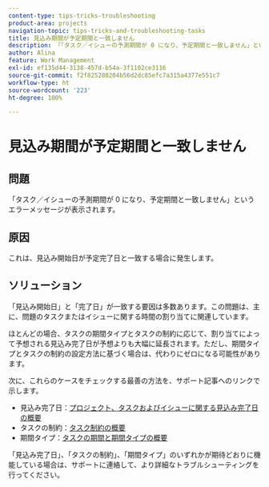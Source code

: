 ```yaml
---
content-type: tips-tricks-troubleshooting
product-area: projects
navigation-topic: tips-tricks-and-troubleshooting-tasks
title: 見込み期間が予定期間と一致しません
description: 「「タスク／イシューの予測期間が 0 になり、予定期間と一致しません」というエラーメッセージが表示されます。」
author: Alina
feature: Work Management
exl-id: ef135d44-3138-457d-b54a-3f1102ce3116
source-git-commit: f2f825280204b56d2dc85efc7a315a4377e551c7
workflow-type: ht
source-wordcount: '223'
ht-degree: 100%

---
```


# 見込み期間が予定期間と一致しません

## 問題

「タスク／イシューの予測期間が 0 になり、予定期間と一致しません」というエラーメッセージが表示されます。

## 原因

これは、見込み開始日が予定完了日と一致する場合に発生します。

## ソリューション

「見込み開始日」と「完了日」が一致する要因は多数あります。この問題は、主に、問題のタスクまたはイシューに関する時間の割り当てに関連しています。

ほとんどの場合、タスクの期間タイプとタスクの制約に応じて、割り当てによって予想される見込み完了日が予想よりも大幅に延長されます。ただし、期間タイプとタスクの制約の設定方法に基づく場合は、代わりにゼロになる可能性があります。

次に、これらのケースをチェックする最善の方法を、サポート記事へのリンクで示します。

* 見込み完了日：[プロジェクト、タスクおよびイシューに関する見込み完了日の概要](../../../manage-work/projects/planning-a-project/project-projected-completion-date.md)
* タスクの制約：[タスク制約の概要](../../../manage-work/tasks/task-constraints/task-constraint-overview.md)
* 期間タイプ：[タスクの期間と期間タイプの概要](../../../manage-work/tasks/taskdurtn/task-duration-and-duration-type.md)

「見込み完了日」、「タスクの制約」、「期間タイプ」のいずれかが期待どおりに機能している場合は、サポートに連絡して、より詳細なトラブルシューティングを行ってください。
